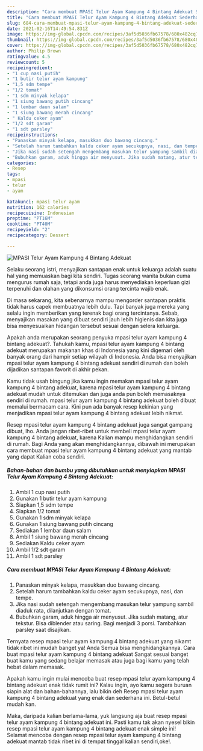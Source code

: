 ```yaml
---
description: "Cara membuat MPASI Telur Ayam Kampung 4 Bintang Adekuat Sederhana dan Mudah Dibuat"
title: "Cara membuat MPASI Telur Ayam Kampung 4 Bintang Adekuat Sederhana dan Mudah Dibuat"
slug: 684-cara-membuat-mpasi-telur-ayam-kampung-4-bintang-adekuat-sederhana-dan-mudah-dibuat
date: 2021-02-16T14:49:54.831Z
image: https://img-global.cpcdn.com/recipes/3af5d5036fb67578/680x482cq70/mpasi-telur-ayam-kampung-4-bintang-adekuat-foto-resep-utama.jpg
thumbnail: https://img-global.cpcdn.com/recipes/3af5d5036fb67578/680x482cq70/mpasi-telur-ayam-kampung-4-bintang-adekuat-foto-resep-utama.jpg
cover: https://img-global.cpcdn.com/recipes/3af5d5036fb67578/680x482cq70/mpasi-telur-ayam-kampung-4-bintang-adekuat-foto-resep-utama.jpg
author: Philip Brown
ratingvalue: 4.5
reviewcount: 5
recipeingredient:
- "1 cup nasi putih"
- "1 butir telur ayam kampung"
- "1,5 sdm tempe"
- "1/2 tomat"
- "1 sdm minyak kelapa"
- "1 siung bawang putih cincang"
- "1 lembar daun salam"
- "1 siung bawang merah cincang"
- " Kaldu ceker ayam"
- "1/2 sdt garam"
- "1 sdt parsley"
recipeinstructions:
- "Panaskan minyak kelapa, masukkan duo bawang cincang."
- "Setelah harum tambahkan kaldu ceker ayam secukupnya, nasi, dan tempe."
- "Jika nasi sudah setengah mengembang masukan telur yampung sambil diaduk rata, dilanjutkan dengan tomat."
- "Bubuhkan garam, aduk hingga air menyusut. Jika sudah matang, atur tekstur. Bisa diblender atau saring. Bagi menjadi 3 porsi. Tambahkan parsley saat disajikan."
categories:
- Resep
tags:
- mpasi
- telur
- ayam

katakunci: mpasi telur ayam 
nutrition: 162 calories
recipecuisine: Indonesian
preptime: "PT16M"
cooktime: "PT40M"
recipeyield: "2"
recipecategory: Dessert

---
```



![MPASI Telur Ayam Kampung 4 Bintang Adekuat](https://img-global.cpcdn.com/recipes/3af5d5036fb67578/680x482cq70/mpasi-telur-ayam-kampung-4-bintang-adekuat-foto-resep-utama.jpg)

Selaku seorang istri, menyajikan santapan enak untuk keluarga adalah suatu hal yang memuaskan bagi kita sendiri. Tugas seorang  wanita bukan cuma mengurus rumah saja, tetapi anda juga harus menyediakan keperluan gizi terpenuhi dan olahan yang dikonsumsi orang tercinta wajib enak.

Di masa  sekarang, kita sebenarnya mampu mengorder santapan praktis tidak harus capek membuatnya lebih dulu. Tapi banyak juga mereka yang selalu ingin memberikan yang terenak bagi orang tercintanya. Sebab, menyajikan masakan yang dibuat sendiri jauh lebih higienis dan kita juga bisa menyesuaikan hidangan tersebut sesuai dengan selera keluarga. 



Apakah anda merupakan seorang penyuka mpasi telur ayam kampung 4 bintang adekuat?. Tahukah kamu, mpasi telur ayam kampung 4 bintang adekuat merupakan makanan khas di Indonesia yang kini digemari oleh banyak orang dari hampir setiap wilayah di Indonesia. Anda bisa menyajikan mpasi telur ayam kampung 4 bintang adekuat sendiri di rumah dan boleh dijadikan santapan favorit di akhir pekan.

Kamu tidak usah bingung jika kamu ingin memakan mpasi telur ayam kampung 4 bintang adekuat, karena mpasi telur ayam kampung 4 bintang adekuat mudah untuk ditemukan dan juga anda pun boleh memasaknya sendiri di rumah. mpasi telur ayam kampung 4 bintang adekuat boleh dibuat memalui bermacam cara. Kini pun ada banyak resep kekinian yang menjadikan mpasi telur ayam kampung 4 bintang adekuat lebih nikmat.

Resep mpasi telur ayam kampung 4 bintang adekuat juga sangat gampang dibuat, lho. Anda jangan ribet-ribet untuk membeli mpasi telur ayam kampung 4 bintang adekuat, karena Kalian mampu menghidangkan sendiri di rumah. Bagi Anda yang akan menghidangkannya, dibawah ini merupakan cara membuat mpasi telur ayam kampung 4 bintang adekuat yang mantab yang dapat Kalian coba sendiri.

<!--inarticleads1-->

##### Bahan-bahan dan bumbu yang dibutuhkan untuk menyiapkan MPASI Telur Ayam Kampung 4 Bintang Adekuat:

1. Ambil 1 cup nasi putih
1. Gunakan 1 butir telur ayam kampung
1. Siapkan 1,5 sdm tempe
1. Siapkan 1/2 tomat
1. Gunakan 1 sdm minyak kelapa
1. Gunakan 1 siung bawang putih cincang
1. Sediakan 1 lembar daun salam
1. Ambil 1 siung bawang merah cincang
1. Sediakan  Kaldu ceker ayam
1. Ambil 1/2 sdt garam
1. Ambil 1 sdt parsley




<!--inarticleads2-->

##### Cara membuat MPASI Telur Ayam Kampung 4 Bintang Adekuat:

1. Panaskan minyak kelapa, masukkan duo bawang cincang.
1. Setelah harum tambahkan kaldu ceker ayam secukupnya, nasi, dan tempe.
1. Jika nasi sudah setengah mengembang masukan telur yampung sambil diaduk rata, dilanjutkan dengan tomat.
1. Bubuhkan garam, aduk hingga air menyusut. Jika sudah matang, atur tekstur. Bisa diblender atau saring. Bagi menjadi 3 porsi. Tambahkan parsley saat disajikan.




Ternyata resep mpasi telur ayam kampung 4 bintang adekuat yang nikamt tidak ribet ini mudah banget ya! Anda Semua bisa menghidangkannya. Cara buat mpasi telur ayam kampung 4 bintang adekuat Sangat sesuai banget buat kamu yang sedang belajar memasak atau juga bagi kamu yang telah hebat dalam memasak.

Apakah kamu ingin mulai mencoba buat resep mpasi telur ayam kampung 4 bintang adekuat enak tidak rumit ini? Kalau ingin, ayo kamu segera buruan siapin alat dan bahan-bahannya, lalu bikin deh Resep mpasi telur ayam kampung 4 bintang adekuat yang enak dan sederhana ini. Betul-betul mudah kan. 

Maka, daripada kalian berlama-lama, yuk langsung aja buat resep mpasi telur ayam kampung 4 bintang adekuat ini. Pasti kamu tak akan nyesel bikin resep mpasi telur ayam kampung 4 bintang adekuat enak simple ini! Selamat mencoba dengan resep mpasi telur ayam kampung 4 bintang adekuat mantab tidak ribet ini di tempat tinggal kalian sendiri,oke!.

